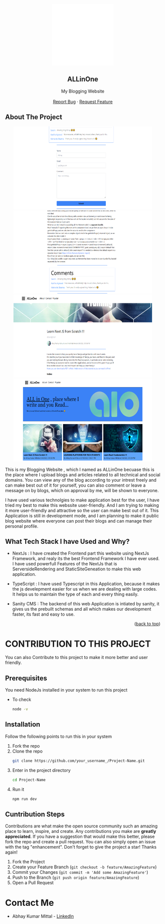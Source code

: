 <div id="top"></div>
<!-- PROJECT LOGO -->
<br />
<div align="center">
  <a href="https://all-in-one-mitabhay.vercel.app/" target="_blank">
    <img src="./public/ALLinOne-logos_white.png" alt="Logo" width="200" height="200">
  </a>

  <h2 align="center">ALLinOne</h2>

  <p align="center">
    My Blogging Website
    <br />
    <br />
    <a href="https://github.com/MitAbhay/ALLinOne/issues target="_blank">Report Bug</a>
    ·
    <a href="https://github.com/MitAbhay/ALLinOne/issues target="_blank">Request Feature</a>
  </p>
</div>
<!-- ABOUT THE PROJECT -->

## About The Project

<div align="center">
<img src="./public/ss/ss1.png" alt="ss" width="450" height="270">
<img src="./public/ss/ss2.png" alt="ss" width="450" height="270">
<img src="./public/ss/ss3.png" alt="ss" width="450" height="270">
<img src="./public/ss/ss4.png" alt="ss" width="450" height="270">
</div>

This is my Blogging Website , which I named as ALLinOne becuase this is the place where I upload blogs and articles related to all technical and social domains. You can view any of the blog according to your intrest freely and can make best out of it for yourself, you can also comment or leave a message on by blogs, which on approval by me, will be shown to everyone.

I have used various technolgies to make application best for the user, I have tried my best to make this webssite user-friendly.
And I am trying to making it more user-friendly and attractive so the user can make best out of it.
This Application is still in development mode, and I am planning to make it public blog website where everyone can post their blogs and can manage their personal profile.

## What Tech Stack I have Used and Why?

- NextJs : I have created the Frontend part this website using NextJs Framework, and realy its the best Frontend Framework I have ever used. I have used powerfull Features of the NextJs that is ServersideRendering and StaticSiteGeneation to make this web application.

- TypeScript : I have used Typescript in this Application, because it makes the js develepment easier for us when we are dealing with large codes. It helps us to maintain the type of each and every thing easily.

- Sanity CMS : The backend of this web Application is intiated by sanity, it gives us the prebuilt schemas and all which makes our development faster, its fast and easy to use.

<p align="right">(<a href="#top">back to top</a>)</p>

<!-- CONTRIBUTING -->

# CONTRIBUTION TO THIS PROJECT

You can also Contribute to this project to make it more better and user friendly.

## Prerequisites

You need NodeJs installed in your system to run this project

- To check
  ```sh
  node -v
  ```

## Installation

Follow the following points to run this in your system

1.  Fork the repo
2.  Clone the repo
    ```sh
    git clone https://github.com/your_username_/Project-Name.git
    ```
3.  Enter in the project directory
    ```sh
    cd Project-Name
    ```
4.  Run it
    ```sh
    npm run dev
    ```

## Cuntribution Steps

Contributions are what make the open source community such an amazing place to learn, inspire, and create. Any contributions you make are **greatly appreciated**.
If you have a suggestion that would make this better, please fork the repo and create a pull request. You can also simply open an issue with the tag "enhancement".
Don't forget to give the project a star! Thanks again!

1. Fork the Project
2. Create your Feature Branch (`git checkout -b feature/AmazingFeature`)
3. Commit your Changes (`git commit -m 'Add some AmazingFeature'`)
4. Push to the Branch (`git push origin feature/AmazingFeature`)
5. Open a Pull Request

<!-- CONTACT -->

# Contact Me

- Abhay Kumar Mittal - [LinkedIn](https://www.linkedin.com/in/mitabhay/)
